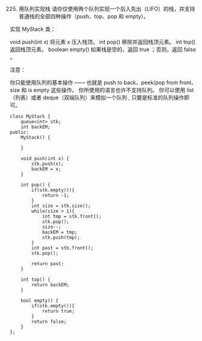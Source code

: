 225. 用队列实现栈
请你仅使用两个队列实现一个后入先出（LIFO）的栈，并支持普通栈的全部四种操作（push、top、pop 和 empty）。

实现 MyStack 类：

void push(int x) 将元素 x 压入栈顶。
int pop() 移除并返回栈顶元素。
int top() 返回栈顶元素。
boolean empty() 如果栈是空的，返回 true ；否则，返回 false 。
 

注意：

你只能使用队列的基本操作 —— 也就是 push to back、peek/pop from front、size 和 is empty 这些操作。
你所使用的语言也许不支持队列。 你可以使用 list （列表）或者 deque（双端队列）来模拟一个队列 , 只要是标准的队列操作即可。  



	class MyStack {
	    queue<int> stk;
	    int backEM;
	public:
	    MyStack() {
	
	    }
	    
	    void push(int x) {
	        stk.push(x);
	        backEM = x;
	    }
	    
	    int pop() {
	        if(stk.empty()){
	            return -1;
	        }
	        int size = stk.size();
	        while(size > 1){
	            int tmp = stk.front();
	            stk.pop();
	            size--;
	            backEM = tmp;
	            stk.push(tmp);
	        }
	        int past = stk.front();
	        stk.pop();
	
	        return past;
	    }
	    
	    int top() {
	        return backEM;
	    }
	    
	    bool empty() {
	        if(stk.empty()){
	            return true;
	        }
	        return false;
	    }
	};